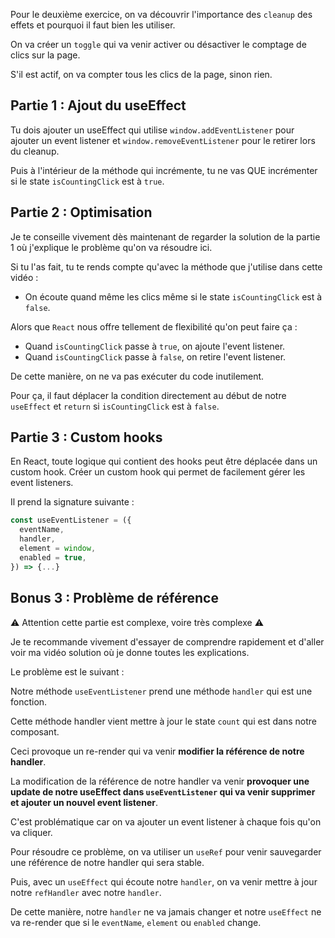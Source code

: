 Pour le deuxième exercice, on va découvrir l'importance des `cleanup` des effets et pourquoi il faut bien les utiliser.

On va créer un `toggle` qui va venir activer ou désactiver le comptage de clics sur la page.

S'il est actif, on va compter tous les clics de la page, sinon rien.

## Partie 1 : Ajout du useEffect

Tu dois ajouter un useEffect qui utilise `window.addEventListener` pour ajouter un event listener et `window.removeEventListener` pour le retirer lors du cleanup.

Puis à l'intérieur de la méthode qui incrémente, tu ne vas QUE incrémenter si le state `isCountingClick` est à `true`.

## Partie 2 : Optimisation

Je te conseille vivement dès maintenant de regarder la solution de la partie 1 où j'explique le problème qu'on va résoudre ici.

Si tu l'as fait, tu te rends compte qu'avec la méthode que j'utilise dans cette vidéo :

- On écoute quand même les clics même si le state `isCountingClick` est à `false`.

Alors que `React` nous offre tellement de flexibilité qu'on peut faire ça :

- Quand `isCountingClick` passe à `true`, on ajoute l'event listener.
- Quand `isCountingClick` passe à `false`, on retire l'event listener.

De cette manière, on ne va pas exécuter du code inutilement.

Pour ça, il faut déplacer la condition directement au début de notre `useEffect` et `return` si `isCountingClick` est à `false`.

## Partie 3 : Custom hooks

En React, toute logique qui contient des hooks peut être déplacée dans un custom hook. Créer un custom hook qui permet de facilement gérer les event listeners.

Il prend la signature suivante :

```js
const useEventListener = ({
  eventName,
  handler,
  element = window,
  enabled = true,
}) => {...}
```

## Bonus 3 : Problème de référence

⚠️ Attention cette partie est complexe, voire très complexe ⚠️

Je te recommande vivement d'essayer de comprendre rapidement et d'aller voir ma vidéo solution où je donne toutes les explications.

Le problème est le suivant :

Notre méthode `useEventListener` prend une méthode `handler` qui est une fonction.

Cette méthode handler vient mettre à jour le state `count` qui est dans notre composant.

Ceci provoque un re-render qui va venir **modifier la référence de notre handler**.

La modification de la référence de notre handler va venir **provoquer une update de notre useEffect dans `useEventListener` qui va venir supprimer et ajouter un nouvel event listener**.

C'est problématique car on va ajouter un event listener à chaque fois qu'on va cliquer.

Pour résoudre ce problème, on va utiliser un `useRef` pour venir sauvegarder une référence de notre handler qui sera stable.

Puis, avec un `useEffect` qui écoute notre `handler`, on va venir mettre à jour notre `refHandler` avec notre `handler`.

De cette manière, notre `handler` ne va jamais changer et notre `useEffect` ne va re-render que si le `eventName`, `element` ou `enabled` change.

